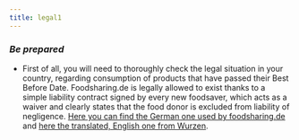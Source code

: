 ```yaml
---
title: legal1
---
```


### <div class="fa fa-balance-scale"></div> _Be prepared_
* First of all, you will need to thoroughly check the legal situation in your country, regarding consumption of products that have passed their Best Before Date. Foodsharing.de is legally allowed to exist thanks to a simple liability contract signed by every new foodsaver, which acts as a waiver and clearly states that the food donor is excluded from liability of negligence. <a href="https://wiki.foodsharing.de/Rechtsvereinbarung" target="_blank">Here you can find the German one used by foodsharing.de</a> and <a href="https://community.foodsaving.world/t/template-text-legal-agreement-of-foodsharing-wurzen/70" target="_blank">here the translated, English one from Wurzen</a>.
